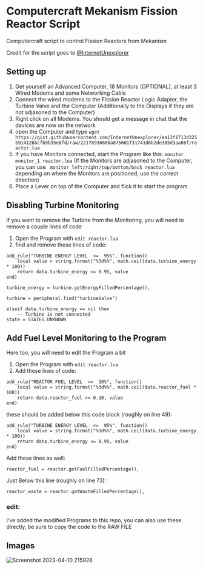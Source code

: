 # Computercraft Mekanism Fission Reactor Script
Computercraft script to control Fission Reactors from Mekanism


Credit for the script goes to [@InternetUnexplorer](https://gist.github.com/InternetUnexplorer)


## Setting up
1. Get yourself an Advanced Computer, 18 Monitors (OPTIONAL), at least 3 Wired Modems and some Networking Cable
2. Connect the wired modems to the Fission Reactor Logic Adapter, the Turbine Valve and the Computer (Additionally to the Displays if they are not adjasoned to the Computer)
3. Right click on all Modems. You should get a message in chat that the devices are now on the network
4. open the Computer and type ```wget https://gist.githubusercontent.com/InternetUnexplorer/ea13f1713d325b914126bcfb9b35e6fd/raw/22178936686a875601f31741d6b2de385d3aa86f/reactor.lua ``` 
5. If you have Monitors connected, start the Program like this: ``` monitor monitor_1 reactor.lua ``` (If the Monitors are adjasoned to the Computer, you can use ``` monitor left/right/top/bottom/back reactor.lua``` depending on where the Monitors are positioned, use the correct direction)
6. Place a Lever on top of the Computer and flick it to start the program

## Disabling Turbine Monitoring 
If you want to remove the Turbine from the Monitoring, you will need to remove a couple lines of code

1. Open the Program with ```edit reactor.lua```
2. find and remove these lines of code:
```
add_rule("TURBINE ENERGY LEVEL  <=  95%", function()
	local value = string.format("%3d%%", math.ceil(data.turbine_energy * 100))
	return data.turbine_energy <= 0.95, value
end)
```
```
turbine_energy = turbine.getEnergyFilledPercentage(),
```
```
turbine = peripheral.find("turbineValve")
```
```
elseif data.turbine_energy == nil then
	-- Turbine is not connected
state = STATES.UNKNOWN
```

## Add Fuel Level Monitoring to the Program
Here too, you will need to edit the Program a bit
1. Open the Program with ```edit reactor.lua```
2. Add these lines of code:
```
add_rule("REACTOR FUEL LEVEL  >=  10%", function()
	local value = string.format("%3d%%", math.ceil(data.reactor_fuel * 100))
	return data.reactor_fuel >= 0.10, value
end)
```
these should be added below this code block (roughly on line 49):
```
add_rule("TURBINE ENERGY LEVEL  <=  95%", function()
	local value = string.format("%3d%%", math.ceil(data.turbine_energy * 100))
	return data.turbine_energy <= 0.95, value
end)
```
Add these lines as well:
```
reactor_fuel = reactor.getFuelFilledPercentage(),
```
Just Below this line (roughly on line 73):
```
reactor_waste = reactor.getWasteFilledPercentage(),
```


### edit:
I've added the modified Programs to this repo, you can also use these directly, be sure to copy the code to the RAW FILE

## Images

![Screenshot 2023-04-10 215928](https://user-images.githubusercontent.com/19328039/231000435-70f41249-62fe-4f84-a10a-4778e942248a.png)


